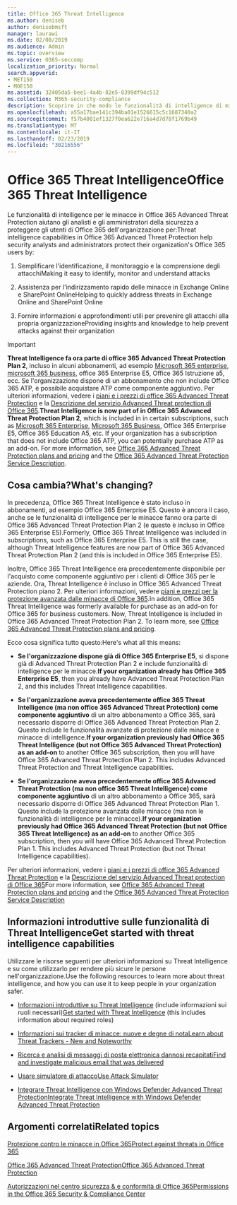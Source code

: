 ```yaml
---
title: Office 365 Threat Intelligence
ms.author: deniseb
author: denisebmsft
manager: laurawi
ms.date: 02/08/2019
ms.audience: Admin
ms.topic: overview
ms.service: O365-seccomp
localization_priority: Normal
search.appverid:
- MET150
- MOE150
ms.assetid: 32405da5-bee1-4a4b-82e5-8399df94c512
ms.collection: M365-security-compliance
description: Scoprire in che modo le funzionalità di intelligence di minacce in Advanced Threat Protection consentono di ricercare le minacce per la propria organizzazione, di rispondere a malware, phishing e altri attacchi rilevati da Office 365 per conto dell'utente e di cercare indicatori di minaccia.
ms.openlocfilehash: a55a17bae141c394ba01e1526615c5c1687340a2
ms.sourcegitcommit: f57b4001ef1327f0ea622e716a4d7d78f1769b49
ms.translationtype: MT
ms.contentlocale: it-IT
ms.lasthandoff: 02/23/2019
ms.locfileid: "30216556"
---
```

# <a name="office-365-threat-intelligence"></a><span data-ttu-id="b6fdd-103">Office 365 Threat Intelligence</span><span class="sxs-lookup"><span data-stu-id="b6fdd-103">Office 365 Threat Intelligence</span></span>

<span data-ttu-id="b6fdd-104">Le funzionalità di intelligence per le minacce in Office 365 Advanced Threat Protection aiutano gli analisti e gli amministratori della sicurezza a proteggere gli utenti di Office 365 dell'organizzazione per:</span><span class="sxs-lookup"><span data-stu-id="b6fdd-104">Threat intelligence capabilities in Office 365 Advanced Threat Protection help security analysts and administrators protect their organization's Office 365 users by:</span></span>
  
1. <span data-ttu-id="b6fdd-105">Semplificare l'identificazione, il monitoraggio e la comprensione degli attacchi</span><span class="sxs-lookup"><span data-stu-id="b6fdd-105">Making it easy to identify, monitor and understand attacks</span></span>
    
2. <span data-ttu-id="b6fdd-106">Assistenza per l'indirizzamento rapido delle minacce in Exchange Online e SharePoint Online</span><span class="sxs-lookup"><span data-stu-id="b6fdd-106">Helping to quickly address threats in Exchange Online and SharePoint Online</span></span>
    
3. <span data-ttu-id="b6fdd-107">Fornire informazioni e approfondimenti utili per prevenire gli attacchi alla propria organizzazione</span><span class="sxs-lookup"><span data-stu-id="b6fdd-107">Providing insights and knowledge to help prevent attacks against their organization</span></span>
    
> [!IMPORTANT]
> <span data-ttu-id="b6fdd-p101">**Threat Intelligence fa ora parte di office 365 Advanced Threat Protection Plan 2**, incluso in alcuni abbonamenti, ad esempio [Microsoft 365 enterprise](https://www.microsoft.com/microsoft-365/enterprise/home), [microsoft 365 business](https://www.microsoft.com/microsoft-365/business), office 365 Enterprise E5, Office 365 Istruzione a5, ecc. Se l'organizzazione dispone di un abbonamento che non include Office 365 ATP, è possibile acquistare ATP come componente aggiuntivo. Per ulteriori informazioni, vedere i [piani e i prezzi di office 365 Advanced Threat Protection](https://products.office.com/exchange/advance-threat-protection) e la [Descrizione del servizio Advanced Threat protection di Office 365](https://docs.microsoft.com/en-us/office365/servicedescriptions/office-365-advanced-threat-protection-service-description#whats-new-in-office-365-advanced-threat-protection-atp).</span><span class="sxs-lookup"><span data-stu-id="b6fdd-p101">**Threat Intelligence is now part of in Office 365 Advanced Threat Protection Plan 2**, which is included in in certain subscriptions, such as [Microsoft 365 Enterprise](https://www.microsoft.com/microsoft-365/enterprise/home), [Microsoft 365 Business](https://www.microsoft.com/microsoft-365/business), Office 365 Enterprise E5, Office 365 Education A5, etc. If your organization has a subscription that does not include Office 365 ATP, you can potentially purchase ATP as an add-on. For more information, see [Office 365 Advanced Threat Protection plans and pricing](https://products.office.com/exchange/advance-threat-protection) and the [Office 365 Advanced Threat Protection Service Description](https://docs.microsoft.com/en-us/office365/servicedescriptions/office-365-advanced-threat-protection-service-description#whats-new-in-office-365-advanced-threat-protection-atp).</span></span> 
  
## <a name="whats-changing"></a><span data-ttu-id="b6fdd-110">Cosa cambia?</span><span class="sxs-lookup"><span data-stu-id="b6fdd-110">What's changing?</span></span>

<span data-ttu-id="b6fdd-p102">In precedenza, Office 365 Threat Intelligence è stato incluso in abbonamenti, ad esempio Office 365 Enterprise E5. Questo è ancora il caso, anche se le funzionalità di intelligence per le minacce fanno ora parte di Office 365 Advanced Threat Protection Plan 2 (e questo è incluso in Office 365 Enterprise E5).</span><span class="sxs-lookup"><span data-stu-id="b6fdd-p102">Formerly, Office 365 Threat Intelligence was included in subscriptions, such as Office 365 Enterprise E5. This is still the case, although Threat Intelligence features are now part of Office 365 Advanced Threat Protection Plan 2 (and this is included in Office 365 Enterprise E5).</span></span> 

<span data-ttu-id="b6fdd-p103">Inoltre, Office 365 Threat Intelligence era precedentemente disponibile per l'acquisto come componente aggiuntivo per i clienti di Office 365 per le aziende. Ora, Threat Intelligence è incluso in Office 365 Advanced Threat Protection piano 2. Per ulteriori informazioni, vedere [piani e prezzi per la protezione avanzata dalle minacce di Office 365](https://products.office.com/exchange/advance-threat-protection).</span><span class="sxs-lookup"><span data-stu-id="b6fdd-p103">In addition, Office 365 Threat Intelligence was formerly available for purchase as an add-on for Office 365 for business customers. Now, Threat Intelligence is included in Office 365 Advanced Threat Protection Plan 2. To learn more, see [Office 365 Advanced Threat Protection plans and pricing](https://products.office.com/exchange/advance-threat-protection).</span></span>

<span data-ttu-id="b6fdd-116">Ecco cosa significa tutto questo:</span><span class="sxs-lookup"><span data-stu-id="b6fdd-116">Here's what all this means:</span></span>

- <span data-ttu-id="b6fdd-117">**Se l'organizzazione dispone già di Office 365 Enterprise E5**, si dispone già di Advanced Threat Protection Plan 2 e include funzionalità di intelligence per le minacce.</span><span class="sxs-lookup"><span data-stu-id="b6fdd-117">**If your organization already has Office 365 Enterprise E5**, then you already have Advanced Threat Protection Plan 2, and this includes Threat Intelligence capabilities.</span></span>

- <span data-ttu-id="b6fdd-p104">**Se l'organizzazione aveva precedentemente office 365 Threat Intelligence (ma non office 365 Advanced Threat Protection) come componente aggiuntivo** di un altro abbonamento a Office 365, sarà necessario disporre di Office 365 Advanced Threat Protection Plan 2. Questo include le funzionalità avanzate di protezione dalle minacce e minacce di intelligence.</span><span class="sxs-lookup"><span data-stu-id="b6fdd-p104">**If your organization previously had Office 365 Threat Intelligence (but not Office 365 Advanced Threat Protection) as an add-on** to another Office 365 subscription, then you will have Office 365 Advanced Threat Protection Plan 2. This includes Advanced Threat Protection and Threat Intelligence capabilities.</span></span> 

- <span data-ttu-id="b6fdd-p105">**Se l'organizzazione aveva precedentemente office 365 Advanced Threat Protection (ma non office 365 Threat Intelligence) come componente aggiuntivo** di un altro abbonamento a Office 365, sarà necessario disporre di Office 365 Advanced Threat Protection Plan 1. Questo include la protezione avanzata dalle minacce (ma non le funzionalità di intelligence per le minacce).</span><span class="sxs-lookup"><span data-stu-id="b6fdd-p105">**If your organization previously had Office 365 Advanced Threat Protection (but not Office 365 Threat Intelligence) as an add-on** to another Office 365 subscription, then you will have Office 365 Advanced Threat Protection Plan 1. This includes Advanced Threat Protection (but not Threat Intelligence capabilities).</span></span>

<span data-ttu-id="b6fdd-122">Per ulteriori informazioni, vedere i [piani e i prezzi di office 365 Advanced Threat Protection](https://products.office.com/exchange/advance-threat-protection) e la [Descrizione del servizio Advanced Threat protection di Office 365](https://docs.microsoft.com/en-us/office365/servicedescriptions/office-365-advanced-threat-protection-service-description#whats-new-in-office-365-advanced-threat-protection-atp)</span><span class="sxs-lookup"><span data-stu-id="b6fdd-122">For more information, see [Office 365 Advanced Threat Protection plans and pricing](https://products.office.com/exchange/advance-threat-protection) and the [Office 365 Advanced Threat Protection Service Description](https://docs.microsoft.com/en-us/office365/servicedescriptions/office-365-advanced-threat-protection-service-description#whats-new-in-office-365-advanced-threat-protection-atp)</span></span>

## <a name="get-started-with-threat-intelligence-capabilities"></a><span data-ttu-id="b6fdd-123">Informazioni introduttive sulle funzionalità di Threat Intelligence</span><span class="sxs-lookup"><span data-stu-id="b6fdd-123">Get started with threat intelligence capabilities</span></span>

<span data-ttu-id="b6fdd-124">Utilizzare le risorse seguenti per ulteriori informazioni su Threat Intelligence e su come utilizzarlo per rendere più sicure le persone nell'organizzazione.</span><span class="sxs-lookup"><span data-stu-id="b6fdd-124">Use the following resources to learn more about threat intelligence, and how you can use it to keep people in your organization safer.</span></span>
  
- <span data-ttu-id="b6fdd-125">[Informazioni introduttive su Threat Intelligence](get-started-with-ti.md) (include informazioni sui ruoli necessari)</span><span class="sxs-lookup"><span data-stu-id="b6fdd-125">[Get started with Threat Intelligence](get-started-with-ti.md) (this includes information about required roles)</span></span> 
    
- [<span data-ttu-id="b6fdd-126">Informazioni sui tracker di minacce: nuove e degne di nota</span><span class="sxs-lookup"><span data-stu-id="b6fdd-126">Learn about Threat Trackers - New and Noteworthy</span></span>](threat-trackers.md)
    
- [<span data-ttu-id="b6fdd-127">Ricerca e analisi di messaggi di posta elettronica dannosi recapitati</span><span class="sxs-lookup"><span data-stu-id="b6fdd-127">Find and investigate malicious email that was delivered</span></span>](investigate-malicious-email-that-was-delivered.md)
    
- [<span data-ttu-id="b6fdd-128">Usare simulatore di attacco</span><span class="sxs-lookup"><span data-stu-id="b6fdd-128">Use Attack Simulator</span></span>](attack-simulator.md)
    
- [<span data-ttu-id="b6fdd-129">Integrare Threat Intelligence con Windows Defender Advanced Threat Protection</span><span class="sxs-lookup"><span data-stu-id="b6fdd-129">Integrate Threat Intelligence with Windows Defender Advanced Threat Protection</span></span>](integrate-office-365-ti-with-wdatp.md)
    
## <a name="related-topics"></a><span data-ttu-id="b6fdd-130">Argomenti correlati</span><span class="sxs-lookup"><span data-stu-id="b6fdd-130">Related topics</span></span>

[<span data-ttu-id="b6fdd-131">Protezione contro le minacce in Office 365</span><span class="sxs-lookup"><span data-stu-id="b6fdd-131">Protect against threats in Office 365</span></span>](protect-against-threats.md)
  
[<span data-ttu-id="b6fdd-132">Office 365 Advanced Threat Protection</span><span class="sxs-lookup"><span data-stu-id="b6fdd-132">Office 365 Advanced Threat Protection</span></span>](office-365-atp.md)
  
[<span data-ttu-id="b6fdd-133">Autorizzazioni nel centro sicurezza &amp; e conformità di Office 365</span><span class="sxs-lookup"><span data-stu-id="b6fdd-133">Permissions in the Office 365 Security &amp; Compliance Center</span></span>](permissions-in-the-security-and-compliance-center.md)
  

